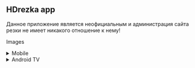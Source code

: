 ## HDrezka app

Данное приложение является неофициальным и администрация сайта резки не имеет никакого отношение к нему!

Images
<details>
  <summary>Mobile</summary>
  
<p float="left">
  <img src="https://user-images.githubusercontent.com/24371191/175027528-f165ab5c-eb28-43ac-be72-50af258b0117.jpg" width="25%" />
  <img src="https://user-images.githubusercontent.com/24371191/175027539-7371e88f-2c15-4291-a85c-be999088ce6d.jpg" width="25%" /> 
  <img src="https://user-images.githubusercontent.com/24371191/175027544-31a57b56-cdaa-48d3-9460-a8d8586a0813.jpg" width="25%" />
</p>
<p float="left">
  <img src="https://user-images.githubusercontent.com/24371191/175027554-99e45638-49fc-4cf5-97b0-6914df80f8e8.jpg" width="25%" />
  <img src="https://user-images.githubusercontent.com/24371191/175027563-a8dd94b5-afde-42c3-b8c8-d1571d081b4e.jpg" width="25%" /> 
  <img src="https://user-images.githubusercontent.com/24371191/175027566-8e01523f-5642-41b5-a8e0-fe3a5e04493d.jpg" width="25%" />
</p>
<p float="left">
  <img src="https://user-images.githubusercontent.com/24371191/175027573-b086c9a9-723e-4562-a6b0-e973052a0789.jpg" width="25%" />
  <img src="https://user-images.githubusercontent.com/24371191/175027575-963540af-5c35-4026-a7bf-b931cb66f257.jpg" width="25%" /> 
  <img src="https://user-images.githubusercontent.com/24371191/175027581-e04f6935-ac06-4122-8e25-364c0ea8ae75.jpg" width="25%" />
</p>
<p float="left">
  <img src="https://user-images.githubusercontent.com/24371191/175027587-aeb9410d-8c73-441d-bb40-6291bbe06427.jpg" width="25%" />
  <img src="https://user-images.githubusercontent.com/24371191/175027591-1131e205-c228-4a8f-a0d5-a3ecf03ddc94.jpg" width="25%" /> 
  <img src="https://user-images.githubusercontent.com/24371191/175027596-e7f5f195-3e34-48db-8f51-a1c9bf3271c7.jpg" width="25%" />
</p>
<p float="left">
  <img src="https://user-images.githubusercontent.com/24371191/175027599-3f2a901f-c021-4b64-a5e9-fe4133fd607b.jpg" width="25%" />
  <img src="https://user-images.githubusercontent.com/24371191/175027602-3770df2a-36f7-4f54-b486-9e9f67d4c429.jpg" width="25%" /> 
  <img src="https://user-images.githubusercontent.com/24371191/175027603-1a1244c2-35cd-43b1-bd65-8fb0d96387b7.jpg" width="25%" />
</p>
<p float="left">
  <img src="https://user-images.githubusercontent.com/24371191/175027608-c279dd13-096c-4e5c-a588-372193721349.jpg" width="25%" />
  <img src="https://user-images.githubusercontent.com/24371191/175027611-af992fa0-5c0b-4b6b-9bfc-d94aa9a8f18a.jpg" width="25%" /> 
  <img src="https://user-images.githubusercontent.com/24371191/175027614-c7883f9a-e9ba-4f18-8865-f003e91acc73.jpg" width="25%" />
</p>
<p float="left">
  <img src="https://user-images.githubusercontent.com/24371191/175027615-95a61951-608a-4368-b10f-4709b7faca58.jpg" width="25%" />
</p>
</details>

<details>
  <summary>Android TV</summary>
  
<p float="left">
  <img src="https://user-images.githubusercontent.com/24371191/175028734-c2095231-77c0-4b0e-94eb-30d8e4c6d7d8.png" width="25%" />
  <img src="https://user-images.githubusercontent.com/24371191/175028746-3063f36b-7724-4c79-bce7-aec5fc727043.png" width="25%" /> 
  <img src="https://user-images.githubusercontent.com/24371191/175028751-c7881894-9659-4c21-a7f4-d2fc6e65348f.png" width="25%" />
</p>
<p float="left">
  <img src="https://user-images.githubusercontent.com/24371191/175028760-623979ea-cc61-4119-8705-95f4c047bb43.png" width="25%" />
  <img src="https://user-images.githubusercontent.com/24371191/175028772-b2c1b51a-4130-4974-81c0-1211330c15e0.png" width="25%" /> 
  <img src="https://user-images.githubusercontent.com/24371191/175028780-37b5ea2e-b65d-4cf1-ad54-b8fa91cec5bb.png" width="25%" />
</p>
<p float="left">
  <img src="https://user-images.githubusercontent.com/24371191/175028790-1c8859da-296f-4956-abe4-eb801e505e00.png" width="25%" />
  <img src="https://user-images.githubusercontent.com/24371191/175028792-69637105-9bf6-4ce6-a44f-bc89c08d5220.png" width="25%" /> 
  <img src="https://user-images.githubusercontent.com/24371191/175028794-3f592309-6b0d-4a4d-a072-63f93ed6061d.png" width="25%" />
</p>
<p float="left">
  <img src="https://user-images.githubusercontent.com/24371191/175028800-d84935fa-af10-4aa5-bcfb-803e2073670d.png" width="25%" />
  <img src="https://user-images.githubusercontent.com/24371191/175028806-a8f89129-5dc1-494d-b45b-0c71e134e56f.png" width="25%" /> 
  <img src="https://user-images.githubusercontent.com/24371191/175028810-e5e9479d-c582-44f7-bc1a-48152df01d77.png" width="25%" />
</p>
<p float="left">
  <img src="https://user-images.githubusercontent.com/24371191/175028812-8381b7a8-197e-4f54-8393-2e842d1136f6.png" width="25%" />
  <img src="https://user-images.githubusercontent.com/24371191/175028813-a3c7c682-c014-4df5-bce2-0ef0a256af25.png" width="25%" /> 
  <img src="https://user-images.githubusercontent.com/24371191/175028830-71124423-3524-4117-93ae-d4c4517979a4.png" width="25%" />
</p>
<p float="left">
  <img src="https://user-images.githubusercontent.com/24371191/175028848-47bd46b8-8f26-4507-ab7b-5c6a1f88fa03.png" width="25%" />
  <img src="https://user-images.githubusercontent.com/24371191/175028851-9fe826e5-9074-4c61-b78f-ed56a4407c39.png" width="25%" /> 
  <img src="" width="25%" />
</p>  
</details>
